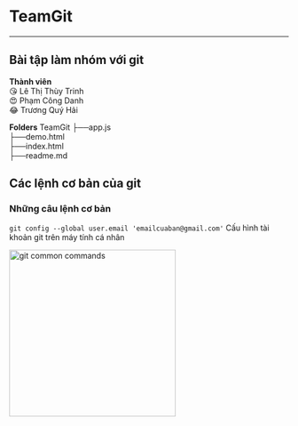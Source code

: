 # TeamGit
- - - -
## Bài tập làm nhóm với git


**Thành viên**  
:kissing_heart: Lê Thị Thùy Trinh  
:heart_eyes: Phạm Công Danh  
:joy: Trương Quý Hải  

**Folders**
TeamGit
├──app.js  
├──demo.html  
├──index.html  
├──readme.md  

## Các lệnh cơ bản của git
### Những câu lệnh cơ bản
`git config --global user.email 'emailcuaban@gmail.com'` Cấu hình tài khoản git trên máy tính cá nhân 

<img src="https://res.cloudinary.com/practicaldev/image/fetch/s--HsM68pX5--/c_imagga_scale,f_auto,fl_progressive,h_500,q_auto,w_1000/https://cl.ly/1N2U2i2Z2C16/Image%25202018-04-11%2520at%252012.47.23%2520PM.png" width="300" alt="git common commands"/>
